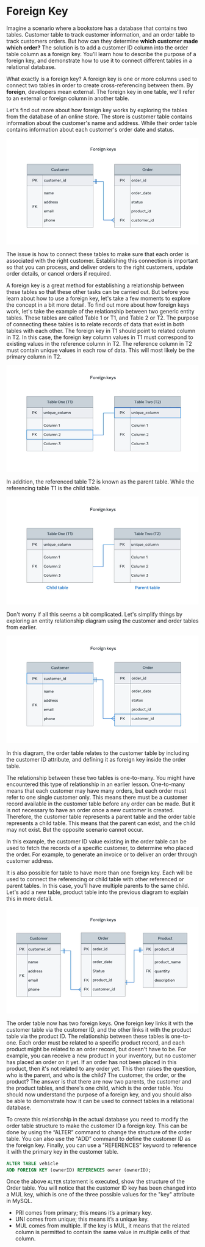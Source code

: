 # Foreign Key

Imagine a scenario where a bookstore has a database that contains two tables. Customer table to track customer information, and an order table to track customers orders. But how can they determine **which customer made which order?** The solution is to add a customer ID column into the order table column as a foreign key. You'll learn how to describe the purpose of a foreign key, and demonstrate how to use it to connect different tables in a relational database.

What exactly is a foreign key? A foreign key is one or more columns used to connect two tables in order to create cross-referencing between them. By **foreign**, developers mean external. The foreign key in one table, we'll refer to an external or foreign column in another table.

Let's find out more about how foreign key works by exploring the tables from the database of an online store. The store is customer table contains information about the customer's name and address. While their order table contains information about each customer's order date and status.

<img alt="image" src="img_001.png" width="100%" height="50%"/>

The issue is how to connect these tables to make sure that each order is associated with the right customer. Establishing this connection is important so that you can process, and deliver orders to the right customers, update order details, or cancel orders if required.

A foreign key is a great method for establishing a relationship between these tables so that these other tasks can be carried out. But before you learn about how to use a foreign key, let's take a few moments to explore the concept in a bit more detail. To find out more about how foreign keys work, let's take the example of the relationship between two generic entity tables. These tables are called Table 1 or T1, and Table 2 or T2. The purpose of connecting these tables is to relate records of data that exist in both tables with each other. The foreign key in T1 should point to related column in T2. In this case, the foreign key column values in T1 must correspond to existing values in the reference column in T2. The reference column in T2 must contain unique values in each row of data. This will most likely be the primary column in T2.

<img alt="image" src="img_002.png" width="100%" height="50%"/>

In addition, the referenced table T2 is known as the parent table. While the referencing table T1 is the child table.

<img alt="image" src="img_003.png" width="100%" height="50%"/>

Don't worry if all this seems a bit complicated. Let's simplify things by exploring an entity relationship diagram using the customer and order tables from earlier.

<img alt="image" src="img_004.png" width="100%" height="50%"/>

In this diagram, the order table relates to the customer table by including the customer ID attribute, and defining it as foreign key inside the order table.

The relationship between these two tables is one-to-many. You might have encountered this type of relationship in an earlier lesson. One-to-many means that each customer may have many orders, but each order must refer to one single customer only. This means there must be a customer record available in the customer table before any order can be made. But it is not necessary to have an order once a new customer is created. Therefore, the customer table represents a parent table and the order table represents a child table. This means that the parent can exist, and the child may not exist. But the opposite scenario cannot occur.

In this example, the customer ID value existing in the order table can be used to fetch the records of a specific customer, to determine who placed the order. For example, to generate an invoice or to deliver an order through customer address.

It is also possible for table to have more than one foreign key. Each will be used to connect the referencing or child table with other referenced or parent tables. In this case, you'll have multiple parents to the same child. Let's add a new table, product table into the previous diagram to explain this in more detail.

<img alt="image" src="img_005.png" width="100%" height="50%"/>

The order table now has two foreign keys. One foreign key links it with the customer table via the customer ID, and the other links it with the product table via the product ID. The relationship between these tables is one-to-one. Each order must be related to a specific product record, and each product might be related to an order record, but doesn't have to be. For example, you can receive a new product in your inventory, but no customer has placed an order on it yet. If an order has not been placed in this product, then it's not related to any order yet. This then raises the question, who is the parent, and who is the child? The customer, the order, or the product? The answer is that there are now two parents, the customer and the product tables, and there's one child, which is the order table. You should now understand the purpose of a foreign key, and you should also be able to demonstrate how it can be used to connect tables in a relational database.

To create this relationship in the actual database you need to modify the order table structure to make the customer ID a foreign key. This can be done by using the “ALTER” command to change the structure of the order table. You can also use the "ADD” command to define the customer ID as the foreign key. Finally, you can use a "REFERENCES” keyword to reference it with the primary key in the customer table. 


```sql
ALTER TABLE vehicle
ADD FOREIGN KEY (ownerID) REFERENCES owner (ownerID);

```

Once the above `ALTER` statement is executed, show the structure of the Order table. You will notice that the customer ID key has been changed into a MUL key, which is one of the three possible values for the "key" attribute in MySQL.

   + PRI comes from primary; this means it’s a primary key. 
   + UNI comes from unique; this means it’s a unique key. 
   + MUL comes from multiple. If the key is MUL, it means that the related column is permitted to contain the same value in multiple cells of that column.
